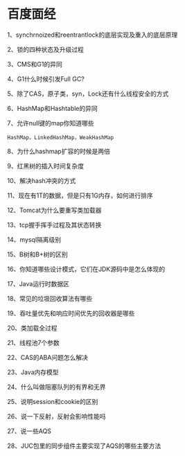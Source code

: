 # 百度面经

1、synchrnoized和reentrantlock的底层实现及重入的底层原理

2、锁的四种状态及升级过程

3、CMS和G1的异同

4、G1什么时候引发Full GC?

5、除了CAS，原子类，syn，Lock还有什么线程安全的方式

6、HashMap和Hashtable的异同

7、允许null键的map你知道哪些

```
HashMap，LinkedHashMap，WeakHashMap
```

8、为什么hashmap扩容的时候是两倍

9、红黑树的插入时间复杂度

10、解决hash冲突的方式

11、现在有1T的数据，但是只有1G内存，如何进行排序

12、Tomcat为什么要重写类加载器

13、tcp握手挥手过程及其状态转换

14、mysql隔离级别

15、B树和B+树的区别

16、你知道哪些设计模式，它们在JDK源码中是怎么体现的

17、Java运行时数据区

18、常见的垃圾回收算法有哪些

19、吞吐量优先和响应时间优先的回收器是哪些

20、类加载全过程

21、线程池7个参数

22、CAS的ABA问题怎么解决

23、Java内存模型

24、什么叫做阻塞队列的有界和无界

25、说明session和cookie的区别

26、说一下反射，反射会影响性能吗

27、说一些AQS

28、JUC包里的同步组件主要实现了AQS的哪些主要方法